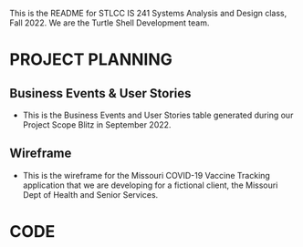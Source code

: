 This is the README for STLCC IS 241 Systems Analysis and Design class, Fall 2022. We are the Turtle Shell Development team.

# PROJECT PLANNING

## Business Events & User Stories

- This is the Business Events and User Stories table generated during our Project Scope Blitz in September 2022.

## Wireframe

- This is the wireframe for the Missouri COVID-19 Vaccine Tracking application that we are developing for a fictional client, the Missouri Dept of Health and Senior Services.

# CODE 